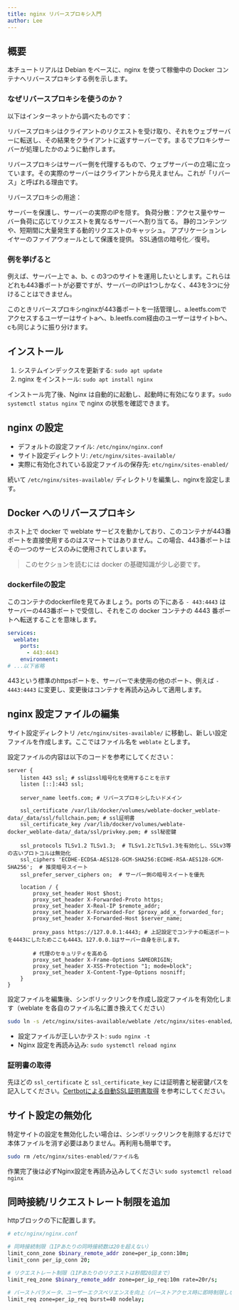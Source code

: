 ```yaml
---
title: nginx リバースプロキシ入門
author: Lee
---
```


## 概要

本チュートリアルは Debian をベースに、nginx を使って稼働中の Docker コンテナへリバースプロキシする例を示します。

### なぜリバースプロキシを使うのか？

以下はインターネットから調べたものです：

リバースプロキシはクライアントのリクエストを受け取り、それをウェブサーバーに転送し、その結果をクライアントに返すサーバーです。まるでプロキシサーバーが処理したかのように動作します。

リバースプロキシはサーバー側を代理するもので、ウェブサーバーの立場に立っています。その実際のサーバーはクライアントから見えません。これが「リバース」と呼ばれる理由です。

リバースプロキシの用途：

サーバーを保護し、サーバーの実際のIPを隠す。
負荷分散：アクセス量やサーバー負荷に応じてリクエストを異なるサーバーへ割り当てる。
静的コンテンツや、短期間に大量発生する動的リクエストのキャッシュ。
アプリケーションレイヤーのファイアウォールとして保護を提供。
SSL通信の暗号化／復号。

### 例を挙げると

例えば、サーバー上で a、b、c の3つのサイトを運用したいとします。これらはどれも443番ポートが必要ですが、サーバーのIPは1つしかなく、443を3つに分けることはできません。

このときリバースプロキシnginxが443番ポートを一括管理し、a.leetfs.comでアクセスするユーザーはサイトaへ、b.leetfs.com経由のユーザーはサイトbへ、cも同じように振り分けます。

## インストール

1. システムインデックスを更新する: `sudo apt update`
2. nginx をインストール: `sudo apt install nginx`

インストール完了後、Nginx は自動的に起動し、起動時に有効になります。`sudo systemctl status nginx` で nginx の状態を確認できます。

## nginx の設定

- デフォルトの設定ファイル: `/etc/nginx/nginx.conf`
- サイト設定ディレクトリ: `/etc/nginx/sites-available/`
- 実際に有効化されている設定ファイルの保存先: `etc/nginx/sites-enabled/`

続いて `/etc/nginx/sites-available/` ディレクトリを編集し、nginxを設定します。

## Docker へのリバースプロキシ

ホスト上で docker で weblate サービスを動かしており、このコンテナが443番ポートを直接使用するのはスマートではありません。この場合、443番ポートはその一つのサービスのみに使用されてしまいます。

> このセクションを読むには docker の基礎知識が少し必要です。

### dockerfileの設定

このコンテナのdockerfileを見てみましょう。ports の下にある `- 443:4443` はサーバーの443番ポートで受信し、それをこの docker コンテナの 4443 番ポートへ転送することを意味します。

```yaml
services:
  weblate:
    ports:
      - 443:4443
    environment:
# ...以下省略
```

443という標準のhttpsポートを、サーバーで未使用の他のポート、例えば `- 4443:4443` に変更し、変更後はコンテナを再読み込みして適用します。

## nginx 設定ファイルの編集

サイト設定ディレクトリ `/etc/nginx/sites-available/` に移動し、新しい設定ファイルを作成します。ここではファイル名を `weblate` とします。

設定ファイルの内容は以下のコードを参考にしてください：

```nginx
server {
    listen 443 ssl; # sslはssl暗号化を使用することを示す
    listen [::]:443 ssl;

    server_name leetfs.com; # リバースプロキシしたいドメイン

    ssl_certificate /var/lib/docker/volumes/weblate-docker_weblate-data/_data/ssl/fullchain.pem; # ssl証明書
    ssl_certificate_key /var/lib/docker/volumes/weblate-docker_weblate-data/_data/ssl/privkey.pem; # ssl秘密鍵

    ssl_protocols TLSv1.2 TLSv1.3;  # TLSv1.2とTLSv1.3を有効化し、SSLv3等の古いプロトコルは無効化
    ssl_ciphers 'ECDHE-ECDSA-AES128-GCM-SHA256:ECDHE-RSA-AES128-GCM-SHA256';  # 推奨暗号スイート
    ssl_prefer_server_ciphers on;  # サーバー側の暗号スイートを優先

    location / {
        proxy_set_header Host $host;
        proxy_set_header X-Forwarded-Proto https;
        proxy_set_header X-Real-IP $remote_addr;
        proxy_set_header X-Forwarded-For $proxy_add_x_forwarded_for;
        proxy_set_header X-Forwarded-Host $server_name;

        proxy_pass https://127.0.0.1:4443; # 上記設定でコンテナの転送ポートを4443にしたためここも4443。127.0.0.1はサーバー自身を示します。

        # 代理のセキュリティを高める
        proxy_set_header X-Frame-Options SAMEORIGIN;
        proxy_set_header X-XSS-Protection "1; mode=block";
        proxy_set_header X-Content-Type-Options nosniff;
    }
}

```

設定ファイルを編集後、シンボリックリンクを作成し設定ファイルを有効化します（weblate を各自のファイル名に置き換えてください）

```bash
sudo ln -s /etc/nginx/sites-available/weblate /etc/nginx/sites-enabled/
```

- 設定ファイルが正しいかテスト: `sudo nginx -t`
- Nginx 設定を再読み込み: `sudo systemctl reload nginx`

### 証明書の取得

先ほどの `ssl_certificate` と `ssl_certificate_key` には証明書と秘密鍵パスを記入してください。[Certbotによる自動SSL証明書取得](https://leetfs.com/tips/certbot) を参考にしてください。

## サイト設定の無効化

特定サイトの設定を無効化したい場合は、シンボリックリンクを削除するだけで本体ファイルを消す必要はありません。再利用も簡単です。

```bash
sudo rm /etc/nginx/sites-enabled/ファイル名
```

作業完了後は必ずNginx設定を再読み込みしてください: `sudo systemctl reload nginx`

## 同時接続/リクエストレート制限を追加

httpブロックの下に配置します。

```bash
# etc/nginx/nginx.conf

# 同時接続制限（1IPあたりの同時接続数は20を超えない）
limit_conn_zone $binary_remote_addr zone=per_ip_conn:10m;
limit_conn per_ip_conn 20;

# リクエストレート制限（1IPあたりのリクエストは秒間20回まで）
limit_req_zone $binary_remote_addr zone=per_ip_req:10m rate=20r/s;

# バーストパラメータ、ユーザーエクスペリエンスを向上（バーストアクセス時に即時制限しない）
limit_req zone=per_ip_req burst=40 nodelay;

```

